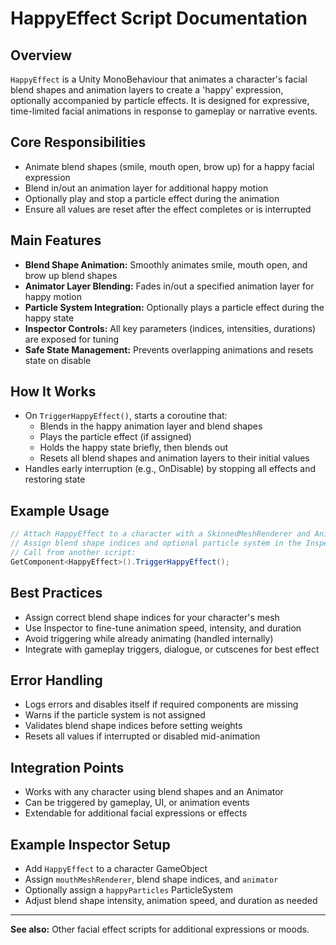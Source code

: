 # HappyEffect Script Documentation

## Overview
`HappyEffect` is a Unity MonoBehaviour that animates a character's facial blend shapes and animation layers to create a 'happy' expression, optionally accompanied by particle effects. It is designed for expressive, time-limited facial animations in response to gameplay or narrative events.

## Core Responsibilities
- Animate blend shapes (smile, mouth open, brow up) for a happy facial expression
- Blend in/out an animation layer for additional happy motion
- Optionally play and stop a particle effect during the animation
- Ensure all values are reset after the effect completes or is interrupted

## Main Features
- **Blend Shape Animation:** Smoothly animates smile, mouth open, and brow up blend shapes
- **Animator Layer Blending:** Fades in/out a specified animation layer for happy motion
- **Particle System Integration:** Optionally plays a particle effect during the happy state
- **Inspector Controls:** All key parameters (indices, intensities, durations) are exposed for tuning
- **Safe State Management:** Prevents overlapping animations and resets state on disable

## How It Works
- On `TriggerHappyEffect()`, starts a coroutine that:
  - Blends in the happy animation layer and blend shapes
  - Plays the particle effect (if assigned)
  - Holds the happy state briefly, then blends out
  - Resets all blend shapes and animation layers to their initial values
- Handles early interruption (e.g., OnDisable) by stopping all effects and restoring state

## Example Usage
```csharp
// Attach HappyEffect to a character with a SkinnedMeshRenderer and Animator
// Assign blend shape indices and optional particle system in the Inspector
// Call from another script:
GetComponent<HappyEffect>().TriggerHappyEffect();
```

## Best Practices
- Assign correct blend shape indices for your character's mesh
- Use Inspector to fine-tune animation speed, intensity, and duration
- Avoid triggering while already animating (handled internally)
- Integrate with gameplay triggers, dialogue, or cutscenes for best effect

## Error Handling
- Logs errors and disables itself if required components are missing
- Warns if the particle system is not assigned
- Validates blend shape indices before setting weights
- Resets all values if interrupted or disabled mid-animation

## Integration Points
- Works with any character using blend shapes and an Animator
- Can be triggered by gameplay, UI, or animation events
- Extendable for additional facial expressions or effects

## Example Inspector Setup
- Add `HappyEffect` to a character GameObject
- Assign `mouthMeshRenderer`, blend shape indices, and `animator`
- Optionally assign a `happyParticles` ParticleSystem
- Adjust blend shape intensity, animation speed, and duration as needed

---
**See also:** Other facial effect scripts for additional expressions or moods. 